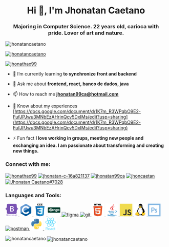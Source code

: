 <h1 align="center">Hi 👋, I'm Jhonatan Caetano</h1>
<h3 align="center">Majoring in Computer Science. 22 years old, carioca with pride. Lover of art and nature.</h3>

<p align="left"> <img src="https://komarev.com/ghpvc/?username=jhonatancaetano&label=Profile%20views&color=0e75b6&style=flat" alt="jhonatancaetano" /> </p>

<p align="left"> <a href="https://github.com/ryo-ma/github-profile-trophy"><img src="https://github-profile-trophy.vercel.app/?username=jhonatancaetano" alt="jhonatancaetano" /></a> </p>

<p align="left"> <a href="https://twitter.com/jhonathax99" target="blank"><img src="https://img.shields.io/twitter/follow/jhonathax99?logo=twitter&style=for-the-badge" alt="jhonathax99" /></a> </p>

- 🌱 I’m currently learning **to synchronize front and backend**

- 💬 Ask me about **frontend, react, banco de dados, java**

- 📫 How to reach me **jhonatan99ca@hotmail.com**

- 📄 Know about my experiences [https://docs.google.com/document/d/1K7m_R3WPqbO9E2-FufJPJwu3MNbEzAHrinQcv5DxIMs/edit?usp=sharing](https://docs.google.com/document/d/1K7m_R3WPqbO9E2-FufJPJwu3MNbEzAHrinQcv5DxIMs/edit?usp=sharing)

- ⚡ Fun fact **I love working in groups, meeting new people and exchanging an idea. I am passionate about transforming and creating new things.**

<h3 align="left">Connect with me:</h3>
<p align="left">
<a href="https://twitter.com/jhonathax99" target="blank"><img align="center" src="https://raw.githubusercontent.com/rahuldkjain/github-profile-readme-generator/master/src/images/icons/Social/twitter.svg" alt="jhonathax99" height="30" width="40" /></a>
<a href="https://linkedin.com/in/jhonatan-c-16a821137" target="blank"><img align="center" src="https://raw.githubusercontent.com/rahuldkjain/github-profile-readme-generator/master/src/images/icons/Social/linked-in-alt.svg" alt="jhonatan-c-16a821137" height="30" width="40" /></a>
<a href="https://fb.com/jhonatan99ca" target="blank"><img align="center" src="https://raw.githubusercontent.com/rahuldkjain/github-profile-readme-generator/master/src/images/icons/Social/facebook.svg" alt="jhonatan99ca" height="30" width="40" /></a>
<a href="https://instagram.com/jhoncaetan" target="blank"><img align="center" src="https://raw.githubusercontent.com/rahuldkjain/github-profile-readme-generator/master/src/images/icons/Social/instagram.svg" alt="jhoncaetan" height="30" width="40" /></a>
<a href="https://discord.gg/Jhonatan Caetano#7028" target="blank"><img align="center" src="https://raw.githubusercontent.com/rahuldkjain/github-profile-readme-generator/master/src/images/icons/Social/discord.svg" alt="Jhonatan Caetano#7028" height="30" width="40" /></a>
</p>

<h3 align="left">Languages and Tools:</h3>
<p align="left"> <a href="https://getbootstrap.com" target="_blank" rel="noreferrer"> <img src="https://raw.githubusercontent.com/devicons/devicon/master/icons/bootstrap/bootstrap-plain-wordmark.svg" alt="bootstrap" width="40" height="40"/> </a> <a href="https://www.cprogramming.com/" target="_blank" rel="noreferrer"> <img src="https://raw.githubusercontent.com/devicons/devicon/master/icons/c/c-original.svg" alt="c" width="40" height="40"/> </a> <a href="https://www.w3schools.com/css/" target="_blank" rel="noreferrer"> <img src="https://raw.githubusercontent.com/devicons/devicon/master/icons/css3/css3-original-wordmark.svg" alt="css3" width="40" height="40"/> </a> <a href="https://www.djangoproject.com/" target="_blank" rel="noreferrer"> <img src="https://raw.githubusercontent.com/devicons/devicon/master/icons/django/django-original.svg" alt="django" width="40" height="40"/> </a> <a href="https://www.figma.com/" target="_blank" rel="noreferrer"> <img src="https://www.vectorlogo.zone/logos/figma/figma-icon.svg" alt="figma" width="40" height="40"/> </a> <a href="https://git-scm.com/" target="_blank" rel="noreferrer"> <img src="https://www.vectorlogo.zone/logos/git-scm/git-scm-icon.svg" alt="git" width="40" height="40"/> </a> <a href="https://www.w3.org/html/" target="_blank" rel="noreferrer"> <img src="https://raw.githubusercontent.com/devicons/devicon/master/icons/html5/html5-original-wordmark.svg" alt="html5" width="40" height="40"/> </a> <a href="https://www.java.com" target="_blank" rel="noreferrer"> <img src="https://raw.githubusercontent.com/devicons/devicon/master/icons/java/java-original.svg" alt="java" width="40" height="40"/> </a> <a href="https://developer.mozilla.org/en-US/docs/Web/JavaScript" target="_blank" rel="noreferrer"> <img src="https://raw.githubusercontent.com/devicons/devicon/master/icons/javascript/javascript-original.svg" alt="javascript" width="40" height="40"/> </a> <a href="https://www.linux.org/" target="_blank" rel="noreferrer"> <img src="https://raw.githubusercontent.com/devicons/devicon/master/icons/linux/linux-original.svg" alt="linux" width="40" height="40"/> </a> <a href="https://www.photoshop.com/en" target="_blank" rel="noreferrer"> <img src="https://raw.githubusercontent.com/devicons/devicon/master/icons/photoshop/photoshop-line.svg" alt="photoshop" width="40" height="40"/> </a> <a href="https://postman.com" target="_blank" rel="noreferrer"> <img src="https://www.vectorlogo.zone/logos/getpostman/getpostman-icon.svg" alt="postman" width="40" height="40"/> </a> <a href="https://www.python.org" target="_blank" rel="noreferrer"> <img src="https://raw.githubusercontent.com/devicons/devicon/master/icons/python/python-original.svg" alt="python" width="40" height="40"/> </a> <a href="https://reactjs.org/" target="_blank" rel="noreferrer"> <img src="https://raw.githubusercontent.com/devicons/devicon/master/icons/react/react-original-wordmark.svg" alt="react" width="40" height="40"/> </a> </p>

<p><img align="left" src="https://github-readme-stats.vercel.app/api/top-langs?username=jhonatancaetano&show_icons=true&locale=en&layout=compact" alt="jhonatancaetano" /></p>

<p>&nbsp;<img align="center" src="https://github-readme-stats.vercel.app/api?username=jhonatancaetano&show_icons=true&locale=en" alt="jhonatancaetano" /></p>
